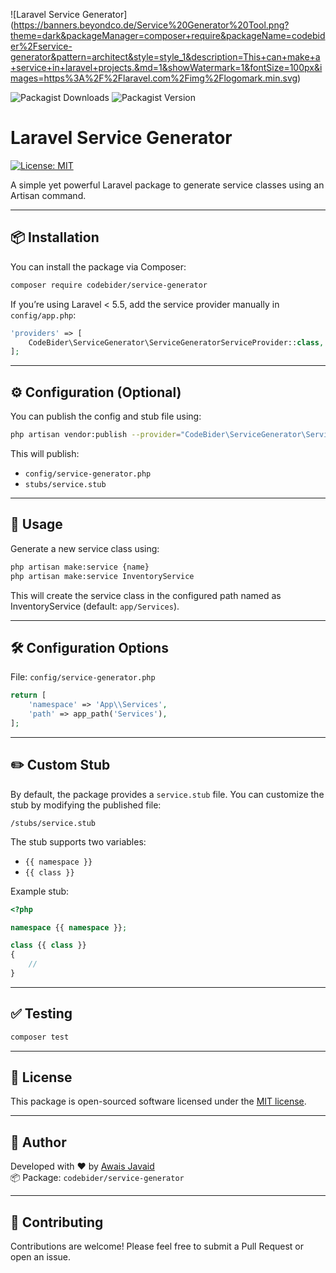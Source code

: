 ![Laravel Service Generator] (https://banners.beyondco.de/Service%20Generator%20Tool.png?theme=dark&packageManager=composer+require&packageName=codebider%2Fservice-generator&pattern=architect&style=style_1&description=This+can+make+a+service+in+laravel+projects.&md=1&showWatermark=1&fontSize=100px&images=https%3A%2F%2Flaravel.com%2Fimg%2Flogomark.min.svg)

![Packagist Downloads](https://img.shields.io/packagist/dt/codebider/service-generator)
![Packagist Version](https://img.shields.io/packagist/v/codebider/service-generator)
# Laravel Service Generator

[![License: MIT](https://img.shields.io/badge/license-MIT-blue.svg)](LICENSE)

A simple yet powerful Laravel package to generate service classes using an Artisan command.

---

## 📦 Installation

You can install the package via Composer:

```bash
composer require codebider/service-generator
```

If you’re using Laravel < 5.5, add the service provider manually in `config/app.php`:

```php
'providers' => [
    CodeBider\ServiceGenerator\ServiceGeneratorServiceProvider::class,
];
```

---

## ⚙️ Configuration (Optional)

You can publish the config and stub file using:

```bash
php artisan vendor:publish --provider="CodeBider\ServiceGenerator\ServiceGeneratorServiceProvider"
```

This will publish:

- `config/service-generator.php`
- `stubs/service.stub`

---

## 🧪 Usage

Generate a new service class using:

```bash
php artisan make:service {name}
php artisan make:service InventoryService
```

This will create the service class in the configured path named as InventoryService  (default: `app/Services`).

---

## 🛠 Configuration Options

File: `config/service-generator.php`

```php
return [
    'namespace' => 'App\\Services',
    'path' => app_path('Services'),
];
```

---

## ✏️ Custom Stub

By default, the package provides a `service.stub` file. You can customize the stub by modifying the published file:

```
/stubs/service.stub
```

The stub supports two variables:

- `{{ namespace }}`
- `{{ class }}`

Example stub:

```php
<?php

namespace {{ namespace }};

class {{ class }}
{
    //
}
```

---

## ✅ Testing

```bash
composer test
```

---

## 📄 License

This package is open-sourced software licensed under the [MIT license](LICENSE).

---

## 👤 Author

Developed with ❤️ by [Awais Javaid](mailto:info.awaisjavaid@gmail.com)  
📦 Package: `codebider/service-generator`

---

## 🤝 Contributing

Contributions are welcome! Please feel free to submit a Pull Request or open an issue.
